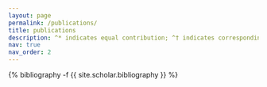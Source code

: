 ```yaml
---
layout: page
permalink: /publications/
title: publications
description: ^* indicates equal contribution; ^† indicates corresponding author.
nav: true
nav_order: 2
---
```

<!-- _pages/publications.md -->
<div class="publications">

{% bibliography -f {{ site.scholar.bibliography }} %}

</div>
